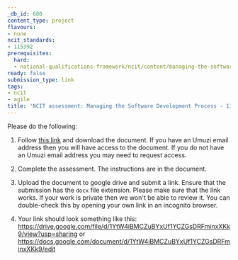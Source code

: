 ```yaml
---
_db_id: 680
content_type: project
flavours:
- none
ncit_standards:
- 115392
prerequisites:
  hard:
  - national-qualifications-framework/ncit/content/managing-the-software-development-process
ready: false
submission_type: link
tags:
- ncit
- agile
title: 'NCIT assessment: Managing the Software Development Process - 115392'
---
```


Please do the following:

1. Follow [this link](https://drive.google.com/file/d/1WaIeH8bAfWDQ0xhLMCq_va9cadBK1j5w/view?usp=sharing) and download the document. If you have an Umuzi email address then you will have access to the document. If you do not have an Umuzi email address you may need to request access.

2. Complete the assessment. The instructions are in the document. 
   
3. Upload the document to google drive and submit a link. Ensure that the submission has the `docx` file extension. Please make sure that the link works. If your work is private then we won't be able to review it. You can double-check this by opening your own link in an incognito browser.  

4. Your link should look something like this:
https://drive.google.com/file/d/1YtW4iBMCZuBYxUf1YCZGsDRFminxXKk9/view?usp=sharing or https://docs.google.com/document/d/1YtW4iBMCZuBYxUf1YCZGsDRFminxXKk9/edit